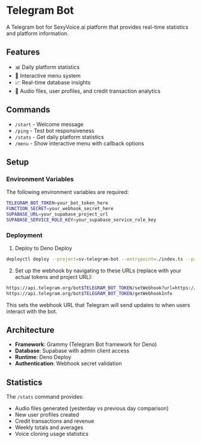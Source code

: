 # Telegram Bot

A Telegram bot for SexyVoice.ai platform that provides real-time statistics and platform information.

## Features

- 📊 Daily platform statistics
- 🤖 Interactive menu system
- 📈 Real-time database insights
- 🎵 Audio files, user profiles, and credit transaction analytics

## Commands

- `/start` - Welcome message
- `/ping` - Test bot responsiveness
- `/stats` - Get daily platform statistics
- `/menu` - Show interactive menu with callback options

## Setup

### Environment Variables

The following environment variables are required:

```bash
TELEGRAM_BOT_TOKEN=your_bot_token_here
FUNCTION_SECRET=your_webhook_secret_here
SUPABASE_URL=your_supabase_project_url
SUPABASE_SERVICE_ROLE_KEY=your_supabase_service_role_key
```

### Deployment

1. Deploy to Deno Deploy

```bash
deployctl deploy --project=sv-telegram-bot --entrypoint=./index.ts --prod --token=$DENO_TOKEN
```

2. Set up the webhook by navigating to these URLs (replace with your actual tokens and project URL):

```bash
https://api.telegram.org/bot$TELEGRAM_BOT_TOKEN/setWebhook?url=https://sv-telegram-bot.deno.dev?secret=your_function_secret
https://api.telegram.org/bot$TELEGRAM_BOT_TOKEN/getWebhookInfo
```

This sets the webhook URL that Telegram will send updates to when users interact with the bot.

## Architecture

- **Framework**: Grammy (Telegram Bot framework for Deno)
- **Database**: Supabase with admin client access
- **Runtime**: Deno Deploy
- **Authentication**: Webhook secret validation

## Statistics

The `/stats` command provides:
- Audio files generated (yesterday vs previous day comparison)
- New user profiles created
- Credit transactions and revenue
- Weekly totals and averages
- Voice cloning usage statistics
